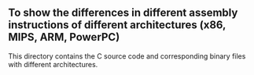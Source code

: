 ## To show the differences in different assembly instructions of different architectures (x86, MIPS, ARM, PowerPC)
This directory contains the C source code and corresponding binary files with different architectures.
